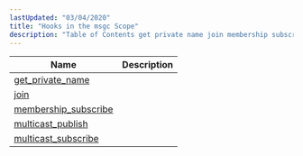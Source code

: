 ```yaml
---
lastUpdated: "03/04/2020"
title: "Hooks in the msgc Scope"
description: "Table of Contents get private name join membership subscribe multicast publish multicast subscribe..."
---
```



| Name                                                                                                          | Description |
|---------------------------------------------------------------------------------------------------------------|-------------|
| [get_private_name](/momentum/3/3-api/hooks-msgc-get-private-name)         |             |
| [join](/momentum/3/3-api/hooks-msgc-join)                                 |             |
| [membership_subscribe](/momentum/3/3-api/hooks-msgc-membership-subscribe) |             |
| [multicast_publish](/momentum/3/3-api/hooks-msgc-multicast-publish)       |             |
| [multicast_subscribe](/momentum/3/3-api/hooks-msgc-multicast-subscribe)   |             |
